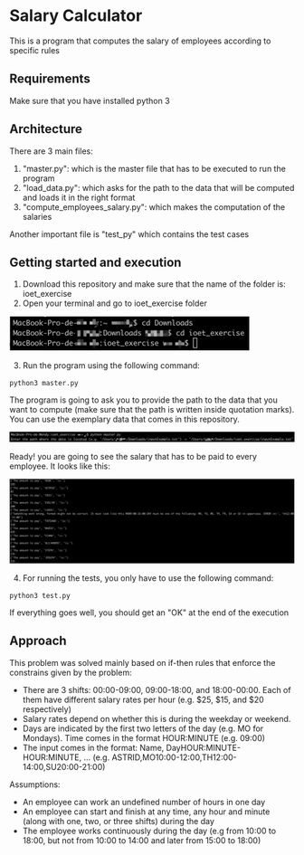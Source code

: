 # Salary Calculator
This is a program that computes the salary of employees according to specific rules

## Requirements
Make sure that you have installed python 3

## Architecture 
There are 3 main files:
1. "master.py": which is the master file that has to be executed to run the program
2. "load_data.py": which asks for the path to the data that will be computed and loads it in the right format
3. "compute_employees_salary.py": which makes the computation of the salaries

Another important file is "test_py" which contains the test cases 

## Getting started and execution
1. Download this repository and make sure that the name of the folder is: ioet_exercise
2. Open your terminal and go to ioet_exercise folder

![alt text](https://github.com/EvyW/ioet_exercise/blob/master/docs/images/Imagen%201.png)

3. Run the program using the following command:
```
python3 master.py
```
The program is going to ask you to provide the path to the data that you want to compute (make sure that the path is written inside quotation marks). You can use the exemplary data that comes in this repository. 

![alt text](https://github.com/EvyW/ioet_exercise/blob/master/docs/images/Imagen%202.png)

Ready! you are going to see the salary that has to be paid to every employee. It looks like this:

![alt text](https://github.com/EvyW/ioet_exercise/blob/master/docs/images/Imagen%203.png)

4. For running the tests, you only have to use the following command:
```
python3 test.py
```
If everything goes well, you should get an "OK" at the end of the execution

## Approach 

This problem was solved mainly based on if-then rules that enforce the constrains given by the problem:
- There are 3 shifts: 00:00-09:00, 09:00-18:00, and 18:00-00:00. Each of them have different salary rates per hour (e.g. $25, $15, and $20 respectively)
- Salary rates depend on whether this is during the weekday or weekend.
- Days are indicated by the first two letters of the day (e.g. MO for Mondays). Time comes in the format HOUR:MINUTE (e.g. 09:00)
- The input comes in the format: Name, DayHOUR:MINUTE-HOUR:MINUTE, ... (e.g. ASTRID,MO10:00-12:00,TH12:00-14:00,SU20:00-21:00)

Assumptions:
- An employee can work an undefined number of hours in one day
- An employee can start and finish at any time, any hour and minute (along with one, two, or three shifts) during the day
- The employee works continuously during the day (e.g from 10:00 to 18:00, but not from 10:00 to 14:00 and later from 15:00 to 18:00)

